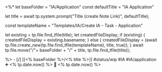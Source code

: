 <%*
let baseFolder = "IA/Application"
const defaultTitle = "IA Application"

let title = await tp.system.prompt("Title (create Note Link)", defaultTitle);

const templateName = "Templates/IA/Create IA - Task - Application"

let existing = tp.file.find_tfile(title);
let createdFileDisplay;
if (existing) {
  createdFileDisplay = existing.basename;
} else {
  createdFileDisplay = (await tp.file.create_new(tp.file.find_tfile(templateName), title, true));
}
await tp.file.move("/"+ baseFolder + "/" + title, tp.file.find_tfile(title));

%>   - [/] [[<% baseFolder %>/<% title %>]]  #status/wip #IA #IA/application   ➕ <% tp.date.now() %> 🛫 <% tp.date.now() %>
